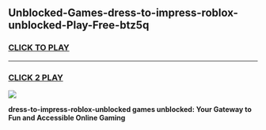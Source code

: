 
## Unblocked-Games-dress-to-impress-roblox-unblocked-Play-Free-btz5q
<h3>
<a href="https://premium76.site?title=dress-to-impress-roblox-unblocked&ref=23A">CLICK TO PLAY</a></h3>
<hr>

<h3>
<a href="https://premium76.site?title=dress-to-impress-roblox-unblocked&ref=23A">CLICK 2 PLAY</a>
  
</h3>

<a href="https://premium76.site?title=dress-to-impress-roblox-unblocked&ref=23A"><img src="https://clearcache.store/games.png"></a>


**dress-to-impress-roblox-unblocked games unblocked: Your Gateway to Fun and Accessible Online Gaming**
